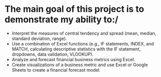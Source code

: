 # The main goal of this project is to demonstrate my ability to:/

- Interpret the measures of central tendency and spread (mean, median, standard deviation, range).
- Use a combination of Excel functions (e.g., IF statements, INDEX, and MATCH, calculating descriptive statistics with the IF statement, dropdowns, data validation, VLOOKUP).
- Analyze and forecast financial business metrics using Excel.
- Create visualizations of a business metric and use Excel or Google Sheets to create a financial forecast model.
